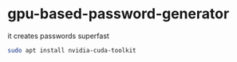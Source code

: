 # gpu-based-password-generator
it creates passwords superfast
```bash
sudo apt install nvidia-cuda-toolkit
```

